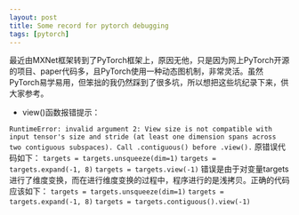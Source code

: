 ```yaml
---
layout: post
title: Some record for pytorch debugging
tags: [pytorch]
---
```


最近由MXNet框架转到了PyTorch框架上，原因无他，只是因为网上PyTorch开源的项目、paper代码多，且PyTorch使用一种动态图机制，非常灵活。虽然PyTorch易学易用，但笨拙的我仍然踩到了很多坑，所以想把这些坑纪录下来，供大家参考。

+ view()函数报错提示：

`RuntimeError: invalid argument 2: View size is not compatible with input tensor's size and stride (at least one dimension spans across two contiguous subspaces). Call .contiguous() before .view().`
原错误代码如下：
`targets = targets.unsqueeze(dim=1)`
`targets = targets.expand(-1, 8)`
`targets = targets.view(-1)`
错误是由于对变量targets进行了维度变换，而在进行维度变换的过程中，程序进行的是浅拷贝。正确的代码应该如下：
`targets = targets.unsqueeze(dim=1)`
`targets = targets.expand(-1, 8)`
`targets = targets.contiguous().view(-1)`
